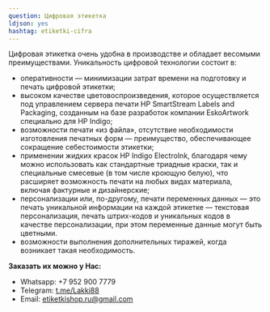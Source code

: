 ```yaml
---
question: Цифровая этикетка
ldjson: yes
hashtag: etiketki-cifra
---
```


Цифровая этикетка очень удобна в производстве и обладает весомыми преимуществами. Уникальность цифровой технологии состоит в:

* оперативности — минимизации затрат времени на подготовку и печать цифровой этикетки;
* высоком качестве цветовоспроизведения, которое осуществляется под управлением сервера печати HP SmartStream Labels and Packaging, созданным на базе разработок компании EskoArtwork специально для HP Indigo;
* возможности печати «из файла», отсутствие необходимости изготовления печатных форм — преимущество, обеспечивающее сокращение себестоимости этикетки;
* применении жидких красок HP Indigo ElectroInk, благодаря чему можно использовать как стандартные триадные краски, так и специальные смесевые (в том числе кроющую белую), что расширяет возможность печати на любых видах материала, включая фактурные и дизайнерские;
* персонализации или, по-другому, печати переменных данных — это печать уникальной информации на каждой этикетке — текстовая персонализация, печать штрих-кодов и уникальных кодов в качестве персонализации, при этом переменные данные могут быть цветными.
* возможности выполнения дополнительных тиражей, когда возникает такая необходимость.


**Заказать их можно у Нас:**
* Whatsapp: +7 952 900 7779
* Telegram: [t.me/Lakki88](https://t.me/Lakki88)
* Email: [etiketkishop.ru@gmail.com](mailto:etiketkishop.ru@gmail.com)
